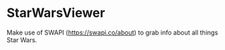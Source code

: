 # StarWarsViewer
Make use of SWAPI (https://swapi.co/about) to grab info about all things Star Wars.
